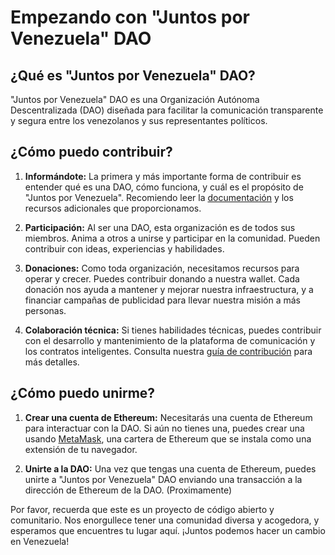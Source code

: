 # Empezando con "Juntos por Venezuela" DAO

## ¿Qué es "Juntos por Venezuela" DAO?

"Juntos por Venezuela" DAO es una Organización Autónoma Descentralizada (DAO) diseñada para facilitar la comunicación transparente y segura entre los venezolanos y sus representantes políticos.

## ¿Cómo puedo contribuir?

1. **Informándote:** La primera y más importante forma de contribuir es entender qué es una DAO, cómo funciona, y cuál es el propósito de "Juntos por Venezuela". Recomiendo leer la [documentación](./docs/) y los recursos adicionales que proporcionamos.

2. **Participación:** Al ser una DAO, esta organización es de todos sus miembros. Anima a otros a unirse y participar en la comunidad. Pueden contribuir con ideas, experiencias y habilidades.

3. **Donaciones:** Como toda organización, necesitamos recursos para operar y crecer. Puedes contribuir donando a nuestra wallet. Cada donación nos ayuda a mantener y mejorar nuestra infraestructura, y a financiar campañas de publicidad para llevar nuestra misión a más personas.

4. **Colaboración técnica:** Si tienes habilidades técnicas, puedes contribuir con el desarrollo y mantenimiento de la plataforma de comunicación y los contratos inteligentes. Consulta nuestra [guía de contribución](./docs/guides/how-to-contribute.md) para más detalles.

## ¿Cómo puedo unirme?

1. **Crear una cuenta de Ethereum:** Necesitarás una cuenta de Ethereum para interactuar con la DAO. Si aún no tienes una, puedes crear una usando [MetaMask](https://metamask.io/), una cartera de Ethereum que se instala como una extensión de tu navegador.

2. **Unirte a la DAO:** Una vez que tengas una cuenta de Ethereum, puedes unirte a "Juntos por Venezuela" DAO enviando una transacción a la dirección de Ethereum de la DAO. (Proximamente)

Por favor, recuerda que este es un proyecto de código abierto y comunitario. Nos enorgullece tener una comunidad diversa y acogedora, y esperamos que encuentres tu lugar aquí. ¡Juntos podemos hacer un cambio en Venezuela!
